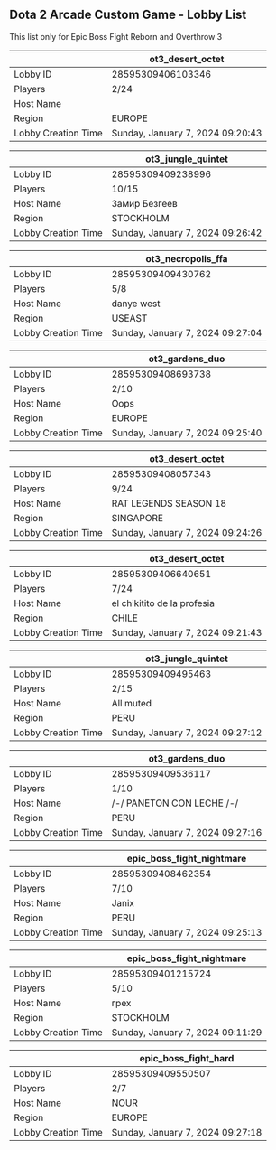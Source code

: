 ## Dota 2 Arcade Custom Game - Lobby List

This list only for Epic Boss Fight Reborn and Overthrow 3

|  | ot3_desert_octet |
| ------ | ------ |
| Lobby ID | 28595309406103346 |
| Players | 2/24 |
| Host Name | <Cyborgix> |
| Region | EUROPE |
| Lobby Creation Time | Sunday, January 7, 2024 09:20:43 |


|  | ot3_jungle_quintet |
| ------ | ------ |
| Lobby ID | 28595309409238996 |
| Players | 10/15 |
| Host Name | Замир Безгеев |
| Region | STOCKHOLM |
| Lobby Creation Time | Sunday, January 7, 2024 09:26:42 |


|  | ot3_necropolis_ffa |
| ------ | ------ |
| Lobby ID | 28595309409430762 |
| Players | 5/8 |
| Host Name | danye west |
| Region | USEAST |
| Lobby Creation Time | Sunday, January 7, 2024 09:27:04 |


|  | ot3_gardens_duo |
| ------ | ------ |
| Lobby ID | 28595309408693738 |
| Players | 2/10 |
| Host Name | Oops |
| Region | EUROPE |
| Lobby Creation Time | Sunday, January 7, 2024 09:25:40 |


|  | ot3_desert_octet |
| ------ | ------ |
| Lobby ID | 28595309408057343 |
| Players | 9/24 |
| Host Name | RAT LEGENDS SEASON 18 |
| Region | SINGAPORE |
| Lobby Creation Time | Sunday, January 7, 2024 09:24:26 |


|  | ot3_desert_octet |
| ------ | ------ |
| Lobby ID | 28595309406640651 |
| Players | 7/24 |
| Host Name | el chikitito de la profesia |
| Region | CHILE |
| Lobby Creation Time | Sunday, January 7, 2024 09:21:43 |


|  | ot3_jungle_quintet |
| ------ | ------ |
| Lobby ID | 28595309409495463 |
| Players | 2/15 |
| Host Name | All muted |
| Region | PERU |
| Lobby Creation Time | Sunday, January 7, 2024 09:27:12 |


|  | ot3_gardens_duo |
| ------ | ------ |
| Lobby ID | 28595309409536117 |
| Players | 1/10 |
| Host Name | /-/ PANETON CON LECHE /-/ |
| Region | PERU |
| Lobby Creation Time | Sunday, January 7, 2024 09:27:16 |


|  | epic_boss_fight_nightmare |
| ------ | ------ |
| Lobby ID | 28595309408462354 |
| Players | 7/10 |
| Host Name | Janix |
| Region | PERU |
| Lobby Creation Time | Sunday, January 7, 2024 09:25:13 |


|  | epic_boss_fight_nightmare |
| ------ | ------ |
| Lobby ID | 28595309401215724 |
| Players | 5/10 |
| Host Name | грех |
| Region | STOCKHOLM |
| Lobby Creation Time | Sunday, January 7, 2024 09:11:29 |


|  | epic_boss_fight_hard |
| ------ | ------ |
| Lobby ID | 28595309409550507 |
| Players | 2/7 |
| Host Name | NOUR |
| Region | EUROPE |
| Lobby Creation Time | Sunday, January 7, 2024 09:27:18 |


